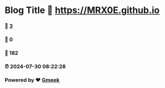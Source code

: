 # Blog Title :link: https://MRX0E.github.io 
### :page_facing_up: [3](https://MRX0E.github.io/tag.html) 
### :speech_balloon: 0 
### :hibiscus: 182 
### :alarm_clock: 2024-07-30 08:22:28 
### Powered by :heart: [Gmeek](https://github.com/Meekdai/Gmeek)
